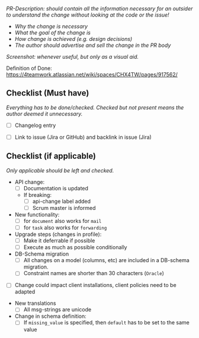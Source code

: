 _PR-Description: should contain all the information necessary for an outsider to understand the change without looking at the code or the issue!_

- _Why the change is necessary_
- _What the goal of the change is_
- _How change is achieved (e.g. design decisions)_
- _The author should advertise and sell the change in the PR body_

_Screenshot: whenever useful, but only as a visual aid._


Definition of Done: https://4teamwork.atlassian.net/wiki/spaces/CHX4TW/pages/917562/


## Checklist (Must have)

_Everything has to be done/checked. Checked but not present means the author deemed it unnecessary._

- [ ] Changelog entry
- [ ] Link to issue (Jira or GitHub) and backlink in issue (Jira)


## Checklist (if applicable)

_Only applicable should be left and checked._

- API change:
  - [ ] Documentation is updated
  - If breaking:
    - [ ] api-change label added
    - [ ] Scrum master is informed
- New functionality:
  - [ ] for `document` also works for `mail`
  - [ ] for `task` also works for `forwarding`
- Upgrade steps (changes in profile):
  - [ ] Make it deferrable if possible
  - [ ] Execute as much as possible conditionally
- DB-Schema migration
  - [ ] All changes on a model (columns, etc) are included in a DB-schema migration.
  - [ ] Constraint names are shorter than 30 characters (`Oracle`)
- [ ] Change could impact client installations, client policies need to be adapted
- New translations
  - [ ] All msg-strings are unicode
- Change in schema definition:
  - [ ] If `missing_value` is specified, then `default` has to be set to the same value

